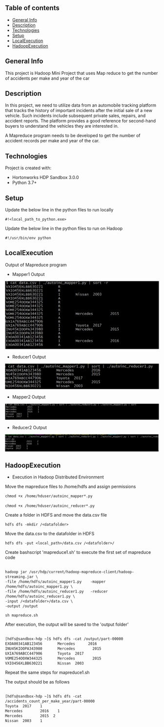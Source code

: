 ## Table of contents
* [General Info](#general-info)
* [Description](#description)
* [Technologies](#technologies)
* [Setup](#setup)
* [LocalExecution](#localexecution)
* [HadoopExecution](#hadoopexecutio)

## General Info
This project is Hadoop Mini Project that uses Map reduce to get the number of accidents per make and year of the car

## Description
In this project, we need to utilize data from an automobile tracking platform that tracks the history of important incidents after the initial sale of a new vehicle. Such incidents include subsequent private sales, repairs, and accident reports. The platform provides a good reference for second-hand buyers to understand the vehicles they are interested in.

A Mapreduce program needs to be developed to get the number of accident records per make and year of the car.


## Technologies
Project is created with:
* Hortonworks HDP Sandbox 3.0.0
* Python 3.7+


## Setup

Update the below line in the python files to run locally  

```
#!<local_path_to_python.exe>

```
Update the below line in the python files to run on Hadoop

```
#!/usr/bin/env python

```

## LocalExecution

Output of Mapreduce program

* Mapper1 Output

![Alt text](screenshot/mapper1output.PNG?raw=true "Mapper1Output")

* Reducer1 Output

![Alt text](screenshot/reducer1output.PNG?raw=true "Reducer1Output")

* Mapper2 Output

![Alt text](screenshot/mapper2output.PNG?raw=true "Mapper2Output")

* Reducer2 Output

![Alt text](screenshot/reducer2output.PNG?raw=true "Reducer21Output")

## HadoopExecution

* Execution in Hadoop Distributed Environment

Move the mapreduce files to /home/hdfs and assign permissions

```
chmod +x /home/hduser/autoinc_mapper*.py

chmod +x /home/hduser/autoinc_reducer*.py

```
Create a folder in HDFS and move the data.csv file

```
hdfs dfs -mkdir /<datafolder>

```
Move the data.csv to the datafolder in HDFS

```
hdfs dfs -put <local_path>/data.csv /<datafolder>/

```
Create bashscript 'mapreduce1.sh' to execute the first set of mapreduce code

```

hadoop jar /usr/hdp/current/hadoop-mapreduce-client/hadoop-streaming.jar \
-file /home/hdfs/autoinc_mapper1.py    -mapper /home/hdfs/autoinc_mapper1.py \
-file /home/hdfs/autoinc_reducer1.py   -reducer /home/hdfs/autoinc_reducer1.py \
-input /<datafolder>/data.csv \
-output /output

```

```
sh mapreduce.sh

```

After execution, the output will be saved to the 'output folder'

```

[hdfs@sandbox-hdp ~]$ hdfs dfs -cat /output/part-00000                                                                                                                                                            
EXOA00341AB123456       Mercedes      2016
INU45KIOOPA343980       Mercedes        2015                
UXIA769ABCC447906       Toyota  2017                               
VOME254OOXW344325       Mercedes        2015                      
VXIO456XLBB630221       Nissan  2003

```

Repeat the same steps for mapreduce1.sh

The output should be as follows

```

[hdfs@sandbox-hdp ~]$ hdfs dfs -cat /accidents_count_per_make_year/part-00000                                                                                                                                           
Toyota  2017    1                                                              
Mercedes        2016    1                                                    
Mercedes        2015  2                               
Nissan  2003    1       

```

